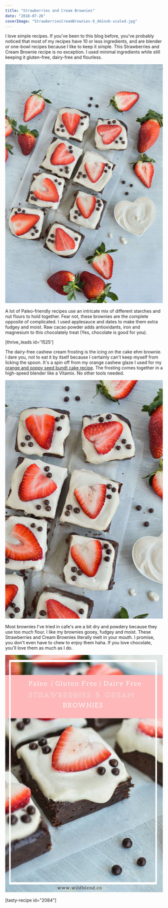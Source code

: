 ```yaml
---
title: "Strawberries and Cream Brownies"
date: "2018-07-26"
coverImage: "StrawberriesCreamBrownies-9_dm1nxb-scaled.jpg"
---
```


I love simple recipes. If you've been to this blog before, you've probably noticed that most of my recipes have 10 or less ingredients, and are blender or one-bowl recipes because I like to keep it simple. This Strawberries and Cream Brownie recipe is no exception. I used minimal ingredients while still keeping it gluten-free, dairy-free and flourless.

![Strawberries and Cream Brownies](images/StrawberriesCreamBrownies-7_jw3vjr.jpg)

A lot of Paleo-friendly recipes use an intricate mix of different starches and nut flours to hold together. Fear not, these brownies are the complete opposite of complicated. I used applesauce and dates to make them extra fudgey and moist. Raw cacao powder adds antioxidants, iron and magnesium to this chocolately treat (Yes, chocolate is good for you).

\[thrive\_leads id='1525'\]

The dairy-free cashew cream frosting is the icing on the cake ehm brownie. I dare you, not to eat it by itself because I certainly can't keep myself from licking the spoon. It's a spin off from my orange cashew glaze I used for my [orange and poppy seed bundt cake recipe](https://www.wildblend.co/orange-poppy-seed-bundt-cake/). The frosting comes together in a high-speed blender like a Vitamix. No other tools needed.

![Strawberries and Cream Brownies](images/StrawberriesCreamBrownies-6_ltr3ol.jpg)

Most brownies I've tried in cafe's are a bit dry and powdery because they use too much flour. I like my brownies gooey, fudgey and moist. These Strawberries and Cream Brownies literally melt in your mouth. I promise, you don't even have to chew to enjoy them haha. If you love chocolate, you'll love them as much as I do.

![Strawberries and Cream Brownies](images/Strawberries-and-Cream-Brownies-PIN_o9lxsd.jpg)

\[tasty-recipe id="2084"\]

